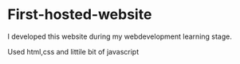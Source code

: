 # First-hosted-website

I developed this website during my webdevelopment learning stage.

Used html,css and littile bit of javascript

